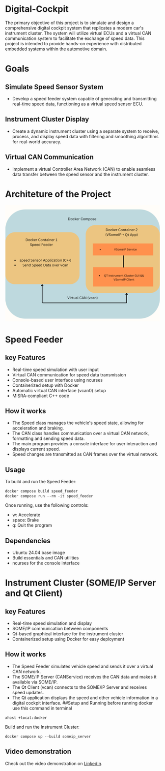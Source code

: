# Digital-Cockpit
The primary objective of this project is to simulate and design a comprehensive digital cockpit system that replicates a modern car's instrument cluster. The system will utilize virtual ECUs and a virtual CAN communication system to facilitate the exchange of speed data. This project is intended to provide hands-on experience with distributed embedded systems within the automotive domain.
# Goals
## Simulate Speed Sensor System
- Develop a speed feeder system capable of generating and transmitting real-time speed data, functioning as a virtual speed sensor ECU.

## Instrument Cluster Display
- Create a dynamic instrument cluster using a separate system to receive, process, and display speed data with filtering and smoothing algorithms for real-world accuracy.

## Virtual CAN Communication
- Implement a virtual Controller Area Network (CAN) to enable seamless data transfer between the speed sensor and the instrument cluster.

# Architeture of the Project
![Banner Image](https://github.com/Ahsanbaloch/Digital-Cockpit/blob/main/assets/Structure%20Cockpit.png)


# Speed Feeder

## key Features
- Real-time speed simulation with user input
- Virtual CAN communication for speed data transmission
- Console-based user interface using ncurses
- Containerized setup with Docker
- Automatic virtual CAN interface (vcan0) setup
- MISRA-compliant C++ code
## How it works
- The Speed class manages the vehicle's speed state, allowing for acceleration and braking.
- The CAN class handles communication over a virtual CAN network, formatting and sending speed data.
- The main program provides a console interface for user interaction and displays current speed.
- Speed changes are transmitted as CAN frames over the virtual network.
## Usage
To build and run the Speed Feeder:
```
docker compose build speed_feeder
docker compose run --rm -it speed_feeder
```
Once running, use the following controls:
- w: Accelerate
- space: Brake
- q: Quit the program
## Dependencies
- Ubuntu 24.04 base image
- Build essentials and CAN utilities
- ncurses for the console interface

# Instrument Cluster (SOME/IP Server and Qt Client)
## key Features
- Real-time speed simulation and display
- SOME/IP communication between components
- Qt-based graphical interface for the instrument cluster
- Containerized setup using Docker for easy deployment

## How it works
- The Speed Feeder simulates vehicle speed and sends it over a virtual CAN network.
- The SOME/IP Server (CANService) receives the CAN data and makes it available via SOME/IP.
- The Qt Client (vcan) connects to the SOME/IP Server and receives speed updates.
- The Qt application displays the speed and other vehicle information in a digital cockpit interface.
##Setup and Running
before running docker use this command in terminal
```
xhost +local:docker
```
Build and run the Instrument Cluster:
```
docker compose up --build someip_server
```
## Video demonstration

Check out the video demonstration on [LinkedIn](https://www.linkedin.com/feed/update/urn:li:ugcPost:7278751322311454720/).

